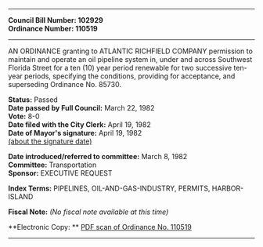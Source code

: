 * * * * *  
  
**Council Bill Number: [](#h0)[](#h2)102929**   
**Ordinance Number: 110519**  
  
* * * * *  
  
AN ORDINANCE granting to ATLANTIC RICHFIELD COMPANY permission to maintain and operate an oil pipeline system in, under and across Southwest Florida Street for a ten (10) year period renewable for two successive ten-year periods, specifying the conditions, providing for acceptance, and superseding Ordinance No. 85730.  
  
**Status:** Passed   
**Date passed by Full Council:** March 22, 1982   
**Vote:** 8-0   
**Date filed with the City Clerk:** April 19, 1982   
**Date of Mayor's signature:** April 19, 1982   
[(about the signature date)](/~public/approvaldate.htm)   
  
  
**Date introduced/referred to committee:** March 8, 1982   
**Committee:** Transportation   
**Sponsor:** EXECUTIVE REQUEST   
  
**Index Terms:** PIPELINES, OIL-AND-GAS-INDUSTRY, PERMITS, HARBOR-ISLAND  
  
**Fiscal Note:** *(No fiscal note available at this time)*  
  
**Electronic Copy: ** [PDF scan of Ordinance No. 110519](/~archives/Ordinances/Ord_110519.pdf)  
  
* * * * *  
